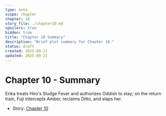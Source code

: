 ```yaml
---
type: note
scope: chapter
chapter: 10
story_file: ./chapter10.md
spoilers: true
hidden: true
title: "Chapter 10 Summary"
description: "Brief plot summary for Chapter 10."
status: draft
created: 2025-09-21
updated: 2025-09-21
---
```


# Chapter 10 - Summary

Erika treats Hiro's Sludge Fever and authorizes Oddish to stay; on the return train, Fuji intercepts Amber, reclaims Ditto, and slaps her.

- Story: [Chapter 10](./chapter10.md)


